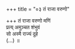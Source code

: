 +++
title = "०३ तं राजा वरुणो"

+++
तं राजा वरुणो मणिं  
प्रत्य् अमुञ्चत शंभुवं  
सो अस्मै राज्यं दुहे  
(…) ॥